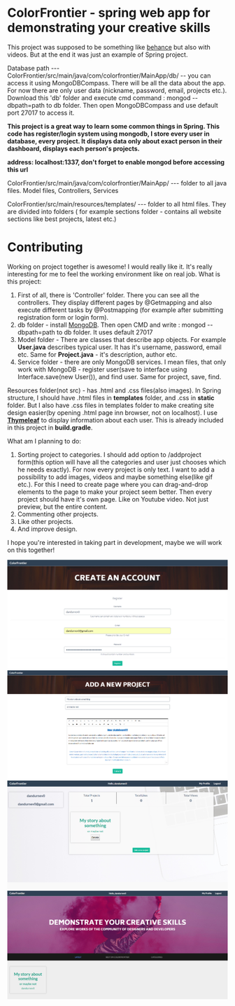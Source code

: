 # ColorFrontier - spring web app for demonstrating your creative skills
This project was supposed to be something like [behance](https://www.behance.net/) but also with videos. But at the end it was just an example of Spring project.

Database path ---   ColorFrontier/src/main/java/com/colorfrontier/MainApp/db/   -- you can access it using MongoDBCompass. There will be all the data about the app. For now there are only user data (nickname, password, email, projects etc.). Download this 'db' folder and execute cmd command : mongod --dbpath=path to db folder. Then open MongoDBCompass and use default port 27017 to access it.

**This project is a great way to learn some common things in Spring. This code has register/login system using mongodb, I store every user in database, every project. It displays data only about exact person in their dashboard, displays each person's projects.**

**address: localhost:1337, don't forget to enable mongod before accessing this url**

ColorFrontier/src/main/java/com/colorfrontier/MainApp/  --- folder to all java files. Model files, Controllers, Services

ColorFrontier/src/main/resources/templates/   --- folder to all html files. They are divided into folders ( for example sections folder - contains all website sections like best projects, latest etc.)

# Contributing
Working on project together is awesome! I would really like it. It's really interesting for me to feel the working environment like on real job.
What is this project:
1. First of all, there is 'Controller' folder. There you can see all the controllers. They display different pages by @Getmapping and also execute different tasks by @Postmapping (for example after submitting registration form or login form).
2. db folder - install [MongoDB](https://www.mongodb.com/download-center?jmp=nav#community). Then open CMD and write : mongod --dbpath=path to db folder. It uses default 27017
3. Model folder - There are classes that describe app objects. For example **User.java** describes typical user. It has it's username, password, email etc. Same for **Project.java** - it's description, author etc.
4. Service folder - there are only MongoDB services. I mean files, that only work with MongoDB - register user(save to interface using Interface.save(new User()), and find user. Same for project, save, find.

Resources folder(not src) - has .html and .css files(also images). In Spring structure, I should have .html files in **templates** folder, and .css in **static** folder. But I also have .css files in templates folder to make creating site design easier(by opening .html page inn browser, not on localhost). I use [**Thymeleaf**](http://www.thymeleaf.org/) to display information about each user. This is already included in this project in **build.gradle**.

What am I planning to do: 
1. Sorting project to categories. I should add option to /addproject form(this option will have all the categories and user just chooses which he needs exactly). For now every project is only text. I want to add a possibility to add images, videos and maybe something else(like gif etc.). For this I need to create page where you can drag-and-drop elements to the page to make your project seem better. Then every project should have it's own page. Like on Youtube video. Not just preview, but the entire content.
2. Commenting other projects.
3. Like other projects.
4. And improve design.

I hope you're interested in taking part in development, maybe we will work on this together!

![img](gallery/1.png)
![img](gallery/2.png)
![img](gallery/3.png)
![img](gallery/4.png)
